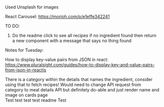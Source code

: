 Used Unsplash for images

React Carousel: https://morioh.com/p/e1effe342241

TO DO:
1. Do the readme
click to see all recipes
if no ingredient found then return a new component with a message that says no thing found

Notes for Tuesday:

How to display key-value pairs from JSON in react: https://www.pluralsight.com/guides/how-to-display-key-and-value-pairs-from-json-in-reactjs

There is a category within the details that names the ingredient, consider using that to fetch recipes! Would need to change API request from category to meal details API but definitely do-able and just render name and image on cards page\
Test test test test readme Test